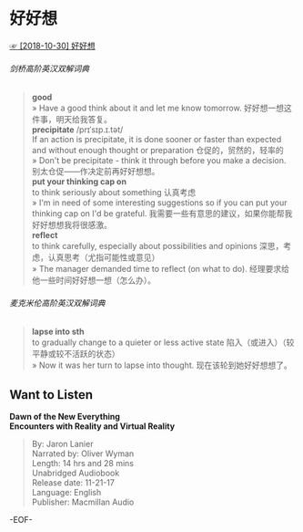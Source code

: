 # 好好想  
[☞ [2018-10-30] 好好想 ](https://mp.weixin.qq.com/s/Mgm-6Z0oFGzCjsAKwhwq5Q)    
  
###### 剑桥高阶英汉双解词典  
>**good**  
» Have a good think about it and let me know tomorrow. 好好想一想这件事，明天给我答复。  
**precipitate** /prɪˈsɪp.ɪ.tət/  
If an action is precipitate, it is done sooner or faster than expected and without enough thought or preparation 仓促的，贸然的，轻率的  
» Don't be precipitate - think it through before you make a decision.  别太仓促——作决定前再好好想想。  
**put your thinking cap on**  
to think seriously about something 认真考虑  
» I'm in need of some interesting suggestions so if you can put your thinking cap on I'd be grateful. 我需要一些有意思的建议，如果你能帮我好好想想我将很感激。  
**reflect**  
to think carefully, especially about possibilities and opinions 深思，考虑，认真思考（尤指可能性或意见）  
» The manager demanded time to reflect (on what to do). 经理要求给他一些时间好好想一想（怎么办）。  
  
###### 麦克米伦高阶英汉双解词典  
>**lapse into sth**  
to gradually change to a quieter or less active state 陷入（或进入）（较平静或较不活跃的状态）  
» Now it was her turn to lapse into thought. 现在该轮到她好好想想了。  
  
## Want to Listen  
**Dawn of the New Everything  
Encounters with Reality and Virtual Reality**  
>By: Jaron Lanier  
Narrated by: Oliver Wyman  
Length: 14 hrs and 28 mins  
Unabridged Audiobook  
Release date: 11-21-17  
Language: English  
Publisher: Macmillan Audio  
  
-EOF-  
